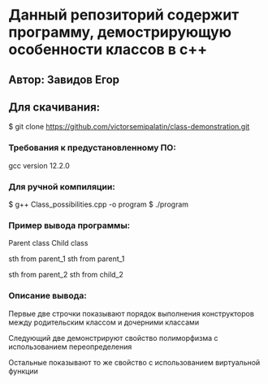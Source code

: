 # Данный репозиторий содержит программу, демострирующую особенности классов в c++

## Автор: Завидов Егор

## Для скачивания:
$ git clone https://github.com/victorsemipalatin/class-demonstration.git

### Требования к предустановленному ПО:
gcc version 12.2.0

### Для ручной компиляции:
$ g++ Class_possibilities.cpp -o program
$ ./program

### Пример вывода программы:
Parent class
Child class

sth from parent_1
sth from parent_1

sth from parent_2
sth from child_2

### Описание вывода:
Первые две строчки показывают порядок выполнения конструкторов между родительским классом и дочерними классами

Следующий две демонстрируют свойство полиморфизма с использованием переопределения

Остальные показывают то же свойство с использованием виртуальной функции

